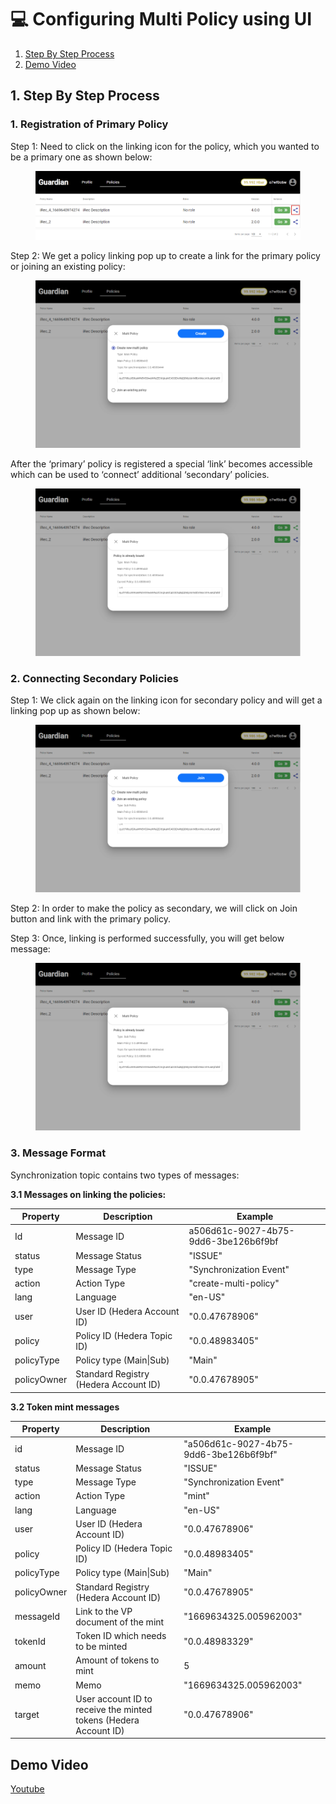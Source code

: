 # 💻 Configuring Multi Policy using UI

1. [Step By Step Process](page-1.md#id-1.-step-by-step-process)
2. [Demo Video](page-1.md#demo-video)

## 1. Step By Step Process

### 1. Registration of Primary Policy

Step 1: Need to click on the linking icon for the policy, which you wanted to be a primary one as shown below:

<figure><img src="../../../.gitbook/assets/image (4) (2).png" alt=""><figcaption></figcaption></figure>

Step 2: We get a policy linking pop up to create a link for the primary policy or joining an existing policy:

<figure><img src="../../../.gitbook/assets/image (7) (1) (1) (1) (1) (1) (1) (1) (1) (1) (1).png" alt=""><figcaption></figcaption></figure>

After the ‘primary’ policy is registered a special ‘link’ becomes accessible which can be used to ‘connect’ additional ‘secondary’ policies.

<figure><img src="../../../.gitbook/assets/image (2) (5).png" alt=""><figcaption></figcaption></figure>

### 2. Connecting Secondary Policies

Step 1: We click again on the linking icon for secondary policy and will get a linking pop up as shown below:

<figure><img src="../../../.gitbook/assets/image (3) (2).png" alt=""><figcaption></figcaption></figure>

Step 2: In order to make the policy as secondary, we will click on Join button and link with the primary policy.

Step 3: Once, linking is performed successfully, you will get below message:

<figure><img src="../../../.gitbook/assets/image (5) (6).png" alt=""><figcaption></figcaption></figure>

### 3. **Message Format**

Synchronization topic contains two types of messages:

**3.1 Messages on linking the policies:**

| **Property** | **Description**                       | **Example**                          |
| ------------ | ------------------------------------- | ------------------------------------ |
| Id           | Message ID                            | a506d61c-9027-4b75-9dd6-3be126b6f9bf |
| status       | Message Status                        | "ISSUE"                              |
| type         | Message Type                          | "Synchronization Event"              |
| action       | Action Type                           | "create-multi-policy"                |
| lang         | Language                              | "en-US"                              |
| user         | User ID (Hedera Account ID)           | "0.0.47678906"                       |
| policy       | Policy ID (Hedera Topic ID)           | "0.0.48983405"                       |
| policyType   | Policy type (Main\|Sub)               | "Main"                               |
| policyOwner  | Standard Registry (Hedera Account ID) | "0.0.47678905"                       |

**3.2 Token mint messages**

| **Property** | **Description**                                                  | **Example**                            |
| ------------ | ---------------------------------------------------------------- | -------------------------------------- |
| id           | Message ID                                                       | "a506d61c-9027-4b75-9dd6-3be126b6f9bf" |
| status       | Message Status                                                   | "ISSUE"                                |
| type         | Message Type                                                     | "Synchronization Event"                |
| action       | Action Type                                                      | "mint"                                 |
| lang         | Language                                                         | "en-US"                                |
| user         | User ID (Hedera Account ID)                                      | "0.0.47678906"                         |
| policy       | Policy ID (Hedera Topic ID)                                      | "0.0.48983405"                         |
| policyType   | Policy type (Main\|Sub)                                          | "Main"                                 |
| policyOwner  | Standard Registry (Hedera Account ID)                            | "0.0.47678905"                         |
| messageId    | Link to the VP document of the mint                              | "1669634325.005962003"                 |
| tokenId      | Token ID which needs to be minted                                | "0.0.48983329"                         |
| amount       | Amount of tokens to mint                                         | 5                                      |
| memo         | Memo                                                             | "1669634325.005962003"                 |
| target       | User account ID to receive the minted tokens (Hedera Account ID) | "0.0.47678906"                         |

## Demo Video

[Youtube](https://www.youtube.com/watch?v=wcOb19Pr-yo\&list=PLnld0e1pwLhqb69cELqQrW87JFVIDfocL\&index=31\&t=347s)
